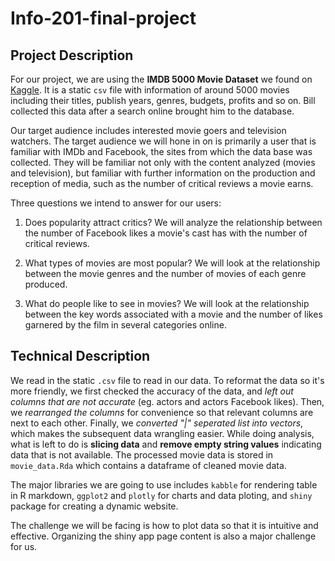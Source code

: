 # Info-201-final-project

## Project Description

For our project, we are using the **IMDB 5000 Movie Dataset** we found on [Kaggle](https://www.kaggle.com). It is a static `csv` file with information of around 5000 movies including their titles, publish years, genres, budgets, profits and so on. Bill collected this data after a search online brought him to the database.

Our target audience includes interested movie goers and television watchers. The target audience we will hone in on is primarily a user that is familiar with IMDb and Facebook, the sites from which the data base was collected. They will be familiar not only with the content analyzed (movies and television), but familiar with further information on the production and reception of media, such as the number of critical reviews a movie earns.

Three questions we intend to answer for our users:

1) Does popularity attract critics? We will analyze the relationship between the number of Facebook likes a movie's cast has with the number of critical reviews.

2) What types of movies are most popular? We will look at the relationship between the movie genres and the number of movies of each genre produced. 

3) What do people like to see in movies? We will look at the relationship between the key words associated with a movie and the number of likes garnered by the film in several categories online.



## Technical Description

We read in the static `.csv` file to read in our data. To reformat the data so it's more friendly, we first checked the accuracy of the data, and *left out columns that are not accurate* (eg. actors and actors Facebook likes). Then, we *rearranged the columns* for convenience so that relevant columns are next to each other. Finally, we *converted "|" seperated list into vectors*, which makes the subsequent data wrangling easier. While doing analysis, what is left to do is **slicing data** and **remove empty string values** indicating data that is not available. The processed movie data is stored in `movie_data.Rda` which contains a dataframe of cleaned movie data.

The major libraries we are going to use includes `kabble` for rendering table in R markdown, `ggplot2` and `plotly` for charts and data ploting, and `shiny` package for creating a dynamic website.

The challenge we will be facing is how to plot data so that it is intuitive and effective. Organizing the shiny app page content is also a major challenge for us.
